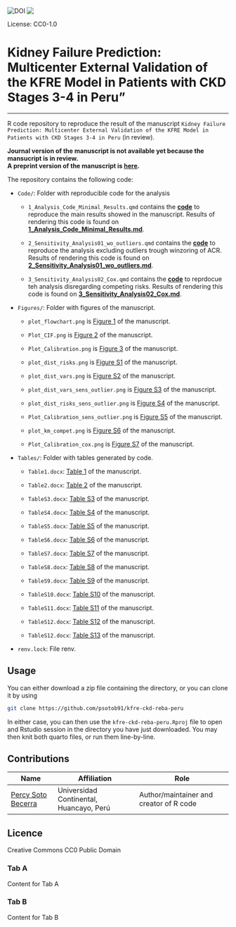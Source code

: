 
<a href="https://zenodo.org/badge/latestdoi/461208380"><img src="https://zenodo.org/badge/461208380.svg" align="left" alt="DOI"></a>

<div>

[![](https://licensebuttons.net/l/zero/1.0/80x15.png)](http://creativecommons.org/publicdomain/zero/1.0/)

License: CC0-1.0

</div>

# Kidney Failure Prediction: Multicenter External Validation of the KFRE Model in Patients with CKD Stages 3-4 in Peru”

<hr>

R code repository to reproduce the result of the manuscript
`Kidney Failure Prediction: Multicenter External Validation of the KFRE Model in Patients with CKD Stages 3-4 in Peru`
(in review).

**Journal version of the manuscript is not available yet because the
mansucript is in review.**  
**A preprint version of the manuscript is
[here](https://www.medrxiv.org/content/10.1101/2023.03.27.23287771v1).**

The repository contains the following code:

- `Code/`: Folder with reproducible code for the analysis

  - `1_Analysis_Code_Minimal_Results.qmd` contains the
    [**code**](https://github.com/psotob91/kfre-ckd-reba-peru/blob/main/Code/1_Analysis_Code_Minimal_Results.qmd)
    to reproduce the main results showed in the manuscript. Results of
    rendering this code is found on
    [**1_Analysis_Code_Minimal_Results.md**](https://github.com/psotob91/kfre-ckd-reba-peru/blob/main/Code/1_Analysis_Code_Minimal_Results.md).

  - `2_Sensitivity_Analysis01_wo_outliers.qmd` contains the
    [**code**](https://github.com/psotob91/kfre-ckd-reba-peru/blob/main/Code/2_Sensitiviy_Analysis01_wo_outliers.qmd)
    to reproduce the analysis excluding outliers trough winzoring of
    ACR. Results of rendering this code is found on
    [**2_Sensitivity_Analysis01_wo_outliers.md**](https://github.com/psotob91/kfre-ckd-reba-peru/blob/main/Code/2_Sensitiviy_Analysis01_wo_outliers.md).

  - `3_Sensitivity_Analysis02_Cox.qmd` contains the
    [**code**](https://github.com/psotob91/kfre-ckd-reba-peru/blob/main/Code/3_Sensitivity_Analysis02_Cox.qmd)
    to reprdocue teh analysis disregarding competing risks. Results of
    rendering this code is found on
    [**3_Sensitivity_Analysis02_Cox.md**](https://github.com/psotob91/kfre-ckd-reba-peru/blob/main/Code/3_Sensitivity_Analysis02_Cox.md).

- `Figures/`: Folder with figures of the manuscript.

  - `plot_flowchart.png` is [Figure
    1](https://github.com/psotob91/kfre-ckd-reba-peru/blob/main/Figures/plot_flowchart.png)
    of the manuscript.

  - `Plot_CIF.png` is [Figure
    2](https://github.com/psotob91/kfre-ckd-reba-peru/blob/main/Figures/Plot_CIF.png)
    of the manuscript.

  - `Plot_Calibration.png` is [Figure
    3](https://github.com/psotob91/kfre-ckd-reba-peru/blob/main/Figures/Plot_Calibration.png)
    of the manuscript.

  - `plot_dist_risks.png` is [Figure
    S1](https://github.com/psotob91/kfre-ckd-reba-peru/blob/main/Figures/plot_dist_risks.png)
    of the manuscript.

  - `plot_dist_vars.png` is [Figure
    S2](https://github.com/psotob91/kfre-ckd-reba-peru/blob/main/Figures/plot_dist_vars.png)
    of the manuscript.

  - `plot_dist_vars_sens_outlier.png` is [Figure
    S3](https://github.com/psotob91/kfre-ckd-reba-peru/blob/main/Figures/plot_dist_vars_sens_outlier.png)
    of the manuscript.

  - `plot_dist_risks_sens_outlier.png` is [Figure
    S4](https://github.com/psotob91/kfre-ckd-reba-peru/blob/main/Figures/plot_dist_risks_sens_outlier.png)
    of the manuscript.

  - `Plot_Calibration_sens_outlier.png` is [Figure
    S5](https://github.com/psotob91/kfre-ckd-reba-peru/blob/main/Figures/Plot_Calibration_sens_outlier.png)
    of the manuscript.

  - `plot_km_compet.png` is [Figure
    S6](https://github.com/psotob91/kfre-ckd-reba-peru/blob/main/Figures/plot_km_compet.png)
    of the manuscript.

  - `Plot_Calibration_cox.png` is [Figure
    S7](https://github.com/psotob91/kfre-ckd-reba-peru/blob/main/Figures/Plot_Calibration_cox.png)
    of the manuscript.

- `Tables/`: Folder with tables generated by code.

  - `Table1.docx`: [Table
    1](https://github.com/psotob91/kfre-ckd-reba-peru/blob/main/Tables/Table1.docx)
    of the manuscript.

  - `Table2.docx`: [Table
    2](https://github.com/psotob91/kfre-ckd-reba-peru/blob/main/Tables/Table2.docx)
    of the manuscript.

  - `TableS3.docx`: [Table
    S3](https://github.com/psotob91/kfre-ckd-reba-peru/blob/main/Tables/TableS3.docx)
    of the manuscript.

  - `TableS4.docx`: [Table
    S4](https://github.com/psotob91/kfre-ckd-reba-peru/blob/main/Tables/TableS4.docx)
    of the manuscript.

  - `TableS5.docx`: [Table
    S5](https://github.com/psotob91/kfre-ckd-reba-peru/blob/main/Tables/TableS5.docx)
    of the manuscript.

  - `TableS6.docx`: [Table
    S6](https://github.com/psotob91/kfre-ckd-reba-peru/blob/main/Tables/TableS6.docx)
    of the manuscript.

  - `TableS7.docx`: [Table
    S7](https://github.com/psotob91/kfre-ckd-reba-peru/blob/main/Tables/TableS7.docx)
    of the manuscript.

  - `TableS8.docx`: [Table
    S8](https://github.com/psotob91/kfre-ckd-reba-peru/blob/main/Tables/TableS8.docx)
    of the manuscript.

  - `TableS9.docx`: [Table
    S9](https://github.com/psotob91/kfre-ckd-reba-peru/blob/main/Tables/TableS9.docx)
    of the manuscript.

  - `TableS10.docx`: [Table
    S10](https://github.com/psotob91/kfre-ckd-reba-peru/blob/main/Tables/TableS10.docx)
    of the manuscript.

  - `TableS11.docx`: [Table
    S11](https://github.com/psotob91/kfre-ckd-reba-peru/blob/main/Tables/TableS11.docx)
    of the manuscript.

  - `TableS12.docx`: [Table
    S12](https://github.com/psotob91/kfre-ckd-reba-peru/blob/main/Tables/TableS12.docx)
    of the manuscript.

  - `TableS12.docx`: [Table
    S13](https://github.com/psotob91/kfre-ckd-reba-peru/blob/main/Tables/TableS13.docx)
    of the manuscript.

- `renv.lock`: File renv.

## Usage

You can either download a zip file containing the directory, or you can
clone it by using

``` bash
git clone https://github.com/psotob91/kfre-ckd-reba-peru
```

In either case, you can then use the `kfre-ckd-reba-peru.Rproj` file to
open and Rstudio session in the directory you have just downloaded. You
may then knit both quarto files, or run them line-by-line.

## Contributions

| Name                                               | Affiliation                             | Role                                    |
|----------------------------------------------------|-----------------------------------------|-----------------------------------------|
| [Percy Soto Becerra](https://github.com/psotob91/) | Universidad Continental, Huancayo, Perú | Author/maintainer and creator of R code |

## Licence

Creative Commons CC0 Public Domain

<div class="panel-tabset">

### Tab A

Content for Tab A

### Tab B

Content for Tab B

</div>
